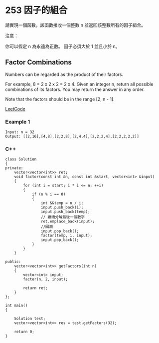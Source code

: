 # 253  因子的組合

請實現一個函數，該函數接收一個整數 n 並返回該整數所有的因子組合。

注意：

你可以假定 n 為永遠為正數。
因子必須大於 1 並且小於 n。

## Factor Combinations

Numbers can be regarded as the product of their factors.

For example, 8 = 2 x 2 x 2 = 2 x 4.
Given an integer n, return all possible combinations of its factors. You may return the answer in any order.

Note that the factors should be in the range [2, n - 1].

[LeetCode](https://leetcode-cn.com/factor-combinations/)

### Example 1

```
Input: n = 32
Output: [[2,16],[4,8],[2,2,8],[2,4,4],[2,2,2,4],[2,2,2,2,2]]
```

### C++ 

```
class Solution
{
private:
    vector<vector<int>> ret;
    void factor(const int &n, const int &start, vector<int> &input)
    {
        for (int i = start; i * i <= n; ++i)
        {
            if (n % i == 0)
            {
                int &&temp = n / i;
                input.push_back(i);
                input.push_back(temp);
                // 繼續分解最後一個數字
                ret.emplace_back(input);
                //回溯
                input.pop_back();
                factor(temp, i, input);
                input.pop_back();
            }
        }
    }

public:
    vector<vector<int>> getFactors(int n)
    {
        vector<int> input;
        factor(n, 2, input);

        return ret;
    }
};

int main()
{

    Solution test;
    vector<vector<int>> res = test.getFactors(32);

    return 0;
}

```
